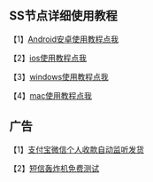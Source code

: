 

## SS节点详细使用教程

【1】[Android安卓使用教程点我](https://github.com/shadowrocketHelp/help/wiki/android%E4%BD%BF%E7%94%A8%E6%95%99%E7%A8%8B)

【2】[ios使用教程点我](https://github.com/shadowrocketHelp/help/wiki/ios%E4%BD%BF%E7%94%A8%E6%95%99%E7%A8%8B)

【3】[windows使用教程点我](https://github.com/shadowrocketHelp/help/wiki/windows%E4%BD%BF%E7%94%A8%E6%95%99%E7%A8%8B)

【4】[mac使用教程点我](https://github.com/shadowrocketHelp/help/wiki/mac%E4%BD%BF%E7%94%A8%E6%95%99%E7%A8%8B)

## 广告

【1】[支付宝微信个人收款自动监听发货](https://github.com/wxinpay/wxinpay)

【2】[短信轰炸机免费测试](http://www.wxinpay.com)
